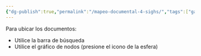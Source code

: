 ```yaml
---
{"dg-publish":true,"permalink":"/mapeo-documental-4-sighs/","tags":["gardenEntry"]}
---
```


Para ubicar los documentos:
- Utilice la barra de búsqueda 
- Utilice el gráfico de nodos (presione el icono de la esfera)